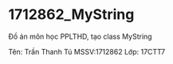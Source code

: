 # 1712862_MyString
Đồ án môn học PPLTHD, tạo class MyString

Tên: Trần Thanh Tú
MSSV:1712862
Lớp: 17CTT7
